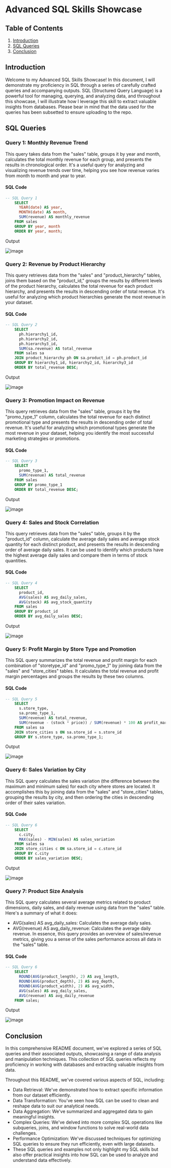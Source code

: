 # Advanced SQL Skills Showcase

## Table of Contents

1. [Introduction](#introduction)
2. [SQL Queries](#sql-queries)
3. [Conclusion](#conclusion)

## Introduction

Welcome to my Advanced SQL Skills Showcase! In this document, I will demonstrate my proficiency in SQL through a series of carefully crafted queries and accompanying outputs. SQL (Structured Query Language) is a powerful tool for managing, querying, and analyzing data, and throughout this showcase, I will illustrate how I leverage this skill to extract valuable insights from databases. Please bear in mind that the data used for the queries has been subsetted to ensure uploading to the repo.

## SQL Queries

### Query 1: Monthly Revenue Trend

This query takes data from the "sales" table, groups it by year and month, calculates the total monthly revenue for each group, and presents the results in chronological order. It's a useful query for analyzing and visualizing revenue trends over time, helping you see how revenue varies from month to month and year to year.

#### SQL Code

```sql
-- SQL Query 1
    SELECT
      YEAR(date) AS year,
      MONTH(date) AS month,
      SUM(revenue) AS monthly_revenue
    FROM sales
    GROUP BY year, month
    ORDER BY year, month;
```
Output

![image](https://github.com/hadiabdul9999/sql_db_projects/assets/31616567/77a0eb50-6ec3-4c48-9903-bc78eacfa718)

### Query 2: Revenue by Product Hierarchy

This query retrieves data from the "sales" and "product_hierarchy" tables, joins them based on the "product_id," groups the results by different levels of the product hierarchy, calculates the total revenue for each product hierarchy, and presents the results in descending order of total revenue. It's useful for analyzing which product hierarchies generate the most revenue in your dataset.

#### SQL Code

```sql
-- SQL Query 2
    SELECT
      ph.hierarchy1_id,
      ph.hierarchy2_id,
      ph.hierarchy3_id,
      SUM(sa.revenue) AS total_revenue
    FROM sales sa
    JOIN product_hierarchy ph ON sa.product_id = ph.product_id
    GROUP BY hierarchy1_id, hierarchy2_id, hierarchy3_id
    ORDER BY total_revenue DESC;
```
Output

![image](https://github.com/hadiabdul9999/sql_db_projects/assets/31616567/862d0d5e-1cd2-473a-af9e-298dd5270f39)

### Query 3: Promotion Impact on Revenue

This query retrieves data from the "sales" table, groups it by the "promo_type_1" column, calculates the total revenue for each distinct promotional type and presents the results in descending order of total revenue. It's useful for analyzing which promotional types generate the most revenue in your dataset, helping you identify the most successful marketing strategies or promotions.

#### SQL Code

```sql
-- SQL Query 3
    SELECT
      promo_type_1,
      SUM(revenue) AS total_revenue
    FROM sales
    GROUP BY promo_type_1
    ORDER BY total_revenue DESC;
```
Output

![image](https://github.com/hadiabdul9999/sql_db_projects/assets/31616567/232c5a4e-2656-497c-8d17-de8a6841702e)

### Query 4: Sales and Stock Correlation

This query retrieves data from the "sales" table, groups it by the "product_id" column, calculate the average daily sales and average stock quantity for each distinct product, and presents the results in descending order of average daily sales. It can be used to identify which products have the highest average daily sales and compare them in terms of stock quantities.

#### SQL Code

```sql
-- SQL Query 4
    SELECT
      product_id,
      AVG(sales) AS avg_daily_sales,
      AVG(stock) AS avg_stock_quantity
    FROM sales
    GROUP BY product_id
    ORDER BY avg_daily_sales DESC;
```
Output

![image](https://github.com/hadiabdul9999/sql_db_projects/assets/31616567/cba6883b-264a-466b-a2a4-94ed09219230)

### Query 5: Profit Margin by Store Type and Promotion

This SQL query summarizes the total revenue and profit margin for each combination of "storetype_id" and "promo_type_1" by joining data from the "sales" and "store_cities" tables. It calculates the total revenue and profit margin percentages and groups the results by these two columns.

#### SQL Code

```sql
-- SQL Query 5
    SELECT
      s.store_type,
      sa.promo_type_1,
      SUM(revenue) AS total_revenue,
      SUM(revenue - (stock * price)) / SUM(revenue) * 100 AS profit_margin
    FROM sales sa
    JOIN store_cities s ON sa.store_id = s.store_id
    GROUP BY s.store_type, sa.promo_type_1;
```
Output

![image](https://github.com/hadiabdul9999/sql_db_projects/assets/31616567/19832c7b-c2a8-484c-8127-5d716d49ba05)

### Query 6: Sales Variation by City

This SQL query calculates the sales variation (the difference between the maximum and minimum sales) for each city where stores are located. It accomplishes this by joining data from the "sales" and "store_cities" tables, grouping the results by city, and then ordering the cities in descending order of their sales variation.

#### SQL Code

```sql
-- SQL Query 6
    SELECT
      c.city,
      MAX(sales) - MIN(sales) AS sales_variation
    FROM sales sa
    JOIN store_cities c ON sa.store_id = c.store_id
    GROUP BY c.city
    ORDER BY sales_variation DESC;
```
Output

![image](https://github.com/hadiabdul9999/sql_db_projects/assets/31616567/ae7897c3-2f29-4470-87d2-a6566cef4a8b)

### Query 7: Product Size Analysis

This SQL query calculates several average metrics related to product dimensions, daily sales, and daily revenue using data from the "sales" table. Here's a summary of what it does:

* AVG(sales) AS avg_daily_sales: Calculates the average daily sales.
* AVG(revenue) AS avg_daily_revenue: Calculates the average daily revenue.
In essence, this query provides an overview of sales/revenue metrics, giving you a sense of the sales performance across all data in the "sales" table.

#### SQL Code

```sql
-- SQL Query 6
    SELECT
      ROUND(AVG(product_length), 2) AS avg_length,
      ROUND(AVG(product_depth), 2) AS avg_depth,
      ROUND(AVG(product_width), 2) AS avg_width,
      AVG(sales) AS avg_daily_sales,
      AVG(revenue) AS avg_daily_revenue
    FROM sales;
```
Output

![image](https://github.com/hadiabdul9999/sql_db_projects/assets/31616567/fe35b6a3-125f-4188-977a-bcd909e2a5fb)


## Conclusion
In this comprehensive README document, we've explored a series of SQL queries and their associated outputs, showcasing a range of data analysis and manipulation techniques. This collection of SQL queries reflects my proficiency in working with databases and extracting valuable insights from data.

Throughout this README, we've covered various aspects of SQL, including:

* Data Retrieval: We've demonstrated how to extract specific information from our dataset efficiently.
* Data Transformation: You've seen how SQL can be used to clean and reshape data to suit our analytical needs.
* Data Aggregation: We've summarized and aggregated data to gain meaningful insights.
* Complex Queries: We've delved into more complex SQL operations like subqueries, joins, and window functions to solve real-world data challenges.
* Performance Optimization: We've discussed techniques for optimizing SQL queries to ensure they run efficiently, even with large datasets.
* These SQL queries and examples not only highlight my SQL skills but also offer practical insights into how SQL can be used to analyze and understand data effectively.





